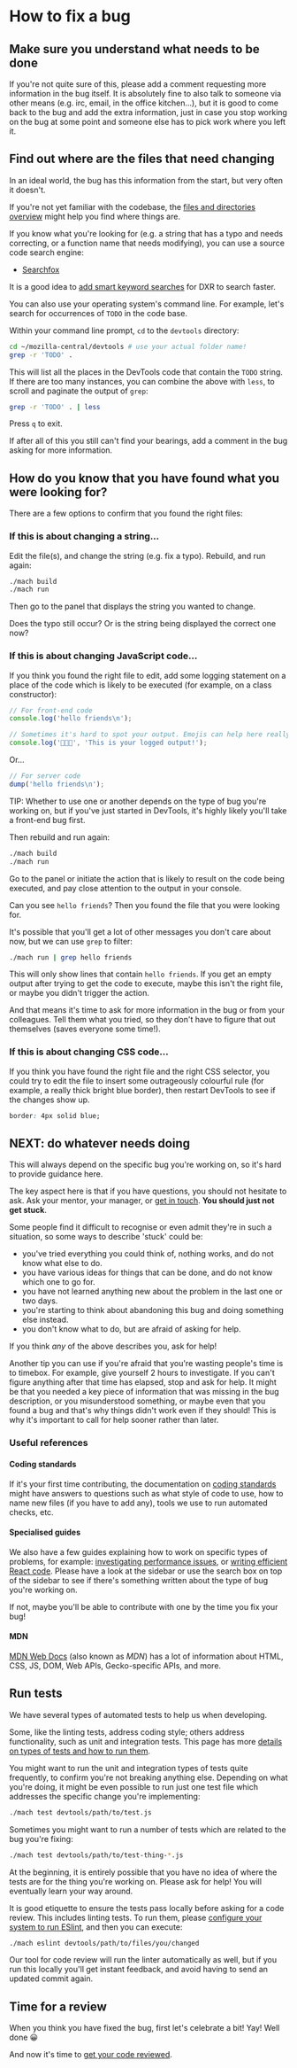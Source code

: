 # How to fix a bug

## Make sure you understand what needs to be done

If you're not quite sure of this, please add a comment requesting more information in the bug itself. It is absolutely fine to also talk to someone via other means (e.g. irc, email, in the office kitchen...), but it is good to come back to the bug and add the extra information, just in case you stop working on the bug at some point and someone else has to pick work where you left it.

## Find out where are the files that need changing

In an ideal world, the bug has this information from the start, but very often it doesn't.

If you're not yet familiar with the codebase, the [files and directories overview](../files/README.md) might help you find where things are.

If you know what you're looking for (e.g. a string that has a typo and needs correcting, or a function name that needs modifying), you can use a source code search engine:

* [Searchfox](http://searchfox.org/mozilla-central/source)

It is a good idea to [add smart keyword searches](https://support.mozilla.org/en-US/kb/how-search-from-address-bar) for DXR to search faster.

You can also use your operating system's command line. For example, let's search for occurrences of `TODO` in the code base.

Within your command line prompt, `cd` to the `devtools` directory:

```bash
cd ~/mozilla-central/devtools # use your actual folder name!
grep -r 'TODO' .
```

This will list all the places in the DevTools code that contain the `TODO` string. If there are too many instances, you can combine the above with `less`, to scroll and paginate the output of `grep`:

```bash
grep -r 'TODO' . | less
```

Press `q` to exit.

If after all of this you still can't find your bearings, add a comment in the bug asking for more information.

## How do you know that you have found what you were looking for?

There are a few options to confirm that you found the right files:

### If this is about changing a string...

Edit the file(s), and change the string (e.g. fix a typo). Rebuild, and run again:

```bash
./mach build
./mach run
```
Then go to the panel that displays the string you wanted to change.

Does the typo still occur? Or is the string being displayed the correct one now?

### If this is about changing JavaScript code...

If you think you found the right file to edit, add some logging statement on a place of the code which is likely to be executed (for example, on a class constructor):

```javascript
// For front-end code
console.log('hello friends\n');

// Sometimes it's hard to spot your output. Emojis can help here really well.
console.log('👗👗👗', 'This is your logged output!');
```

Or...

```javascript
// For server code
dump('hello friends\n');
```

TIP: Whether to use one or another depends on the type of bug you're working on, but if you've just started in DevTools, it's highly likely you'll take a front-end bug first.

Then rebuild and run again:

```bash
./mach build
./mach run
```

Go to the panel or initiate the action that is likely to result on the code being executed, and pay close attention to the output in your console.

Can you see `hello friends`? Then you found the file that you were looking for.

It's possible that you'll get a lot of other messages you don't care about now, but we can use `grep` to filter:

```bash
./mach run | grep hello friends
```

This will only show lines that contain `hello friends`. If you get an empty output after trying to get the code to execute, maybe this isn't the right file, or maybe you didn't trigger the action.

And that means it's time to ask for more information in the bug or from your colleagues. Tell them what you tried, so they don't have to figure that out themselves (saves everyone some time!).

### If this is about changing CSS code...

If you think you have found the right file and the right CSS selector, you could try to edit the file to insert some outrageously colourful rule (for example, a really thick bright blue border), then restart DevTools to see if the changes show up.

```css
border: 4px solid blue;
```

## NEXT: do whatever needs doing

This will always depend on the specific bug you're working on, so it's hard to provide guidance here.

The key aspect here is that if you have questions, you should not hesitate to ask. Ask your mentor, your manager, or [get in touch](https://firefox-dev.tools/#getting-in-touch). **You should just not get stuck**.

Some people find it difficult to recognise or even admit they're in such a situation, so some ways to describe 'stuck' could be:

* you've tried everything you could think of, nothing works, and do not know what else to do.
* you have various ideas for things that can be done, and do not know which one to go for.
* you have not learned anything new about the problem in the last one or two days.
* you're starting to think about abandoning this bug and doing something else instead.
* you don't know what to do, but are afraid of asking for help.

If you think *any* of the above describes you, ask for help!

Another tip you can use if you're afraid that you're wasting people's time is to timebox. For example, give yourself 2 hours to investigate. If you can't figure anything after that time has elapsed, stop and ask for help. It might be that you needed a key piece of information that was missing in the bug description, or you misunderstood something, or maybe even that you found a bug and that's why things didn't work even if they should! This is why it's important to call for help sooner rather than later.

### Useful references

#### Coding standards

If it's your first time contributing, the documentation on [coding standards](./coding-standards.md) might have answers to questions such as what style of code to use, how to name new files (if you have to add any), tools we use to run automated checks, etc.

#### Specialised guides

We also have a few guides explaining how to work on specific types of problems, for example: [investigating performance issues](./performance.md), or [writing efficient React code](./react-performance-tips.md). Please have a look at the sidebar or use the search box on top of the sidebar to see if there's something written about the type of bug you're working on.

If not, maybe you'll be able to contribute with one by the time you fix your bug!

#### MDN

[MDN Web Docs](http://developer.mozilla.org/) (also known as *MDN*) has a lot of information about HTML, CSS, JS, DOM, Web APIs, Gecko-specific APIs, and more.

## Run tests

We have several types of automated tests to help us when developing.

Some, like the linting tests, address coding style; others address functionality, such as unit and integration tests. This page has more [details on types of tests and how to run them](../tests/writing-tests.md).

You might want to run the unit and integration types of tests quite frequently, to confirm you're not breaking anything else. Depending on what you're doing, it might be even possible to run just one test file which addresses the specific change you're implementing:

```bash
./mach test devtools/path/to/test.js
```

Sometimes you might want to run a number of tests which are related to the bug you're fixing:

```bash
./mach test devtools/path/to/test-thing-*.js
```

At the beginning, it is entirely possible that you have no idea of where the tests are for the thing you're working on. Please ask for help! You will eventually learn your way around.

It is good etiquette to ensure the tests pass locally before asking for a code review. This includes linting tests. To run them, please [configure your system to run ESlint](./eslint.md), and then you can execute:

```bash
./mach eslint devtools/path/to/files/you/changed
```

Our tool for code review will run the linter automatically as well, but if you run this locally you'll get instant feedback, and avoid having to send an updated commit again.

## Time for a review

When you think you have fixed the bug, first let's celebrate a bit! Yay! Well done 😀

And now it's time to [get your code reviewed](./code-reviews.md).
